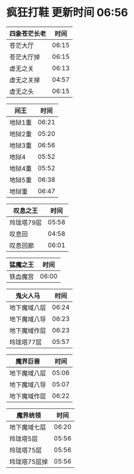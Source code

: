 # 疯狂打鞋 更新时间 06:56

| 四象苍茫长老   | 时间    |
|--------|-------|
| 苍茫大厅 | 06:15 |
| 苍茫大厅掉 | 06:15 |
| 虚无之关 | 06:13 |
| 虚无之关掉 | 04:57 |
| 虚无之头 | 06:15 |

| 间王   | 时间    |
|--------|-------|
| 地狱1重 | 06:21 |
| 地狱2重 | 05:20 |
| 地狱3重 | 06:56 |
| 地狱4 | 05:52 |
| 地狱4重 | 05:52 |
| 地狱5重 | 06:38 |
| 地狱重 | 06:47 |

| 叹息之王   | 时间    |
|--------|-------|
| 玲珑塔79层 | 05:58 |
| 叹息回 | 04:58 |
| 叹息回廊 | 06:01 |

| 猛魔之王   | 时间    |
|--------|-------|
| 铁血魔宫 | 06:00 |

| 鬼火人马   | 时间    |
|--------|-------|
| 地下魔域八层 | 06:24 |
| 地下魔域八导 | 06:23 |
| 地下魔域作层 | 06:23 |
| 玲珑塔77层 | 05:57 |

| 魔界巨兽   | 时间    |
|--------|-------|
| 地下魔域八层 | 05:06 |
| 地下魔域八导 | 05:07 |
| 地下魔域作层 | 06:22 |

| 魔界统领   | 时间    |
|--------|-------|
| 地下魔域七层 | 06:20 |
| 玲珑塔5层 | 05:56 |
| 玲珑塔75层 | 05:56 |
| 玲珑塔75层掉 | 05:56 |